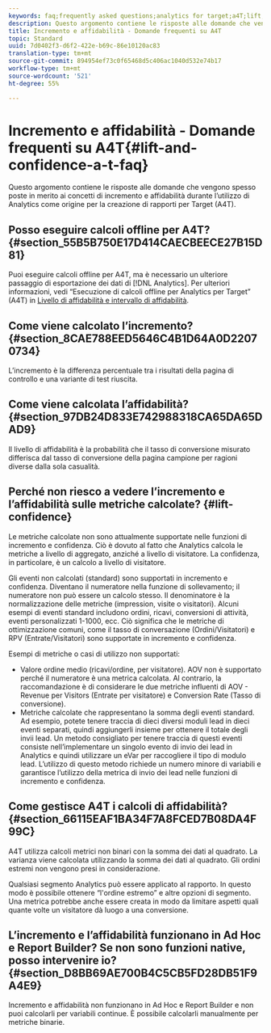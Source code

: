 ```yaml
---
keywords: faq;frequently asked questions;analytics for target;a4T;lift;ad hoc;report builder;confidence
description: Questo argomento contiene le risposte alle domande che vengono spesso poste in merito ai concetti di incremento e affidabilità durante l’utilizzo di Analytics come origine per la creazione di rapporti per Target (A4T).
title: Incremento e affidabilità - Domande frequenti su A4T
topic: Standard
uuid: 7d0402f3-d6f2-422e-b69c-86e10120ac83
translation-type: tm+mt
source-git-commit: 894954ef73c0f65468d5c406ac1040d532e74b17
workflow-type: tm+mt
source-wordcount: '521'
ht-degree: 55%

---
```



# Incremento e affidabilità - Domande frequenti su A4T{#lift-and-confidence-a-t-faq}

Questo argomento contiene le risposte alle domande che vengono spesso poste in merito ai concetti di incremento e affidabilità durante l’utilizzo di Analytics come origine per la creazione di rapporti per Target (A4T).

## Posso eseguire calcoli offline per A4T? {#section_55B5B750E17D414CAECBEECE27B15D81}

Puoi eseguire calcoli offline per A4T, ma è necessario un ulteriore passaggio di esportazione dei dati di [!DNL Analytics]. Per ulteriori informazioni, vedi “Esecuzione di calcoli offline per Analytics per Target” (A4T) in [Livello di affidabilità e intervallo di affidabilità](../../../c-reports/conversion-rate.md#concept_0D0002A1EBDF420E9C50E2A46F36629B).

## Come viene calcolato l’incremento? {#section_8CAE788EED5646C4B1D64A0D22070734}

L’incremento è la differenza percentuale tra i risultati della pagina di controllo e una variante di test riuscita.

## Come viene calcolata l’affidabilità? {#section_97DB24D833E742988318CA65DA65DAD9}

Il livello di affidabilità è la probabilità che il tasso di conversione misurato differisca dal tasso di conversione della pagina campione per ragioni diverse dalla sola casualità.

## Perché non riesco a vedere l’incremento e l’affidabilità sulle metriche calcolate? {#lift-confidence}

Le metriche calcolate non sono attualmente supportate nelle funzioni di incremento e confidenza. Ciò è dovuto al fatto che Analytics calcola le metriche a livello di aggregato, anziché a livello di visitatore. La confidenza, in particolare, è un calcolo a livello di visitatore.

Gli eventi non calcolati (standard) sono supportati in incremento e confidenza. Diventano il numeratore nella funzione di sollevamento; il numeratore non può essere un calcolo stesso. Il denominatore è la normalizzazione delle metriche (impression, visite o visitatori). Alcuni esempi di eventi standard includono ordini, ricavi, conversioni di attività, eventi personalizzati 1-1000, ecc. Ciò significa che le metriche di ottimizzazione comuni, come il tasso di conversazione (Ordini/Visitatori) e RPV (Entrate/Visitatori) sono supportate in incremento e confidenza.

Esempi di metriche o casi di utilizzo non supportati:

* Valore ordine medio (ricavi/ordine, per visitatore). AOV non è supportato perché il numeratore è una metrica calcolata. Al contrario, la raccomandazione è di considerare le due metriche influenti di AOV - Revenue per Visitors (Entrate per visitatore) e Conversion Rate (Tasso di conversione).
* Metriche calcolate che rappresentano la somma degli eventi standard. Ad esempio, potete tenere traccia di dieci diversi moduli lead in dieci eventi separati, quindi aggiungerli insieme per ottenere il totale degli invii lead. Un metodo consigliato per tenere traccia di questi eventi consiste nell’implementare un singolo evento di invio dei lead in Analytics e quindi utilizzare un eVar per raccogliere il tipo di modulo lead. L’utilizzo di questo metodo richiede un numero minore di variabili e garantisce l’utilizzo della metrica di invio dei lead nelle funzioni di incremento e confidenza.

## Come gestisce A4T i calcoli di affidabilità? {#section_66115EAF1BA34F7A8FCED7B08DA4F99C}

A4T utilizza calcoli metrici non binari con la somma dei dati al quadrato. La varianza viene calcolata utilizzando la somma dei dati al quadrato. Gli ordini estremi non vengono presi in considerazione.

Qualsiasi segmento Analytics può essere applicato al rapporto. In questo modo è possibile ottenere “l&#39;ordine estremo” e altre opzioni di segmento. Una metrica potrebbe anche essere creata in modo da limitare aspetti quali quante volte un visitatore dà luogo a una conversione.

## L’incremento e l’affidabilità funzionano in Ad Hoc e Report Builder? Se non sono funzioni native, posso intervenire io? {#section_D8BB69AE700B4C5CB5FD28DB51F9A4E9}

Incremento e affidabilità non funzionano in Ad Hoc e Report Builder e non puoi calcolarli per variabili continue. È possibile calcolarli manualmente per metriche binarie.
